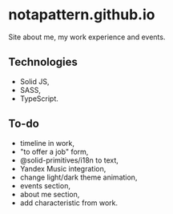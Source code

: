 # notapattern.github.io

Site about me, my work experience and events.

## Technologies

- Solid JS,
- SASS,
- TypeScript.

## To-do

- timeline in work,
- "to offer a job" form,
- @solid-primitives/i18n to text,
- Yandex Music integration,
- change light/dark theme animation,
- events section,
- about me section,
- add characteristic from work.
